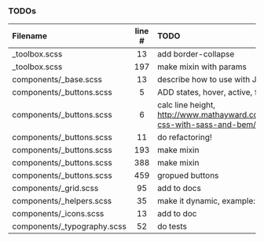 ### TODOs
| Filename | line # | TODO
|:------|:------:|:------
| _toolbox.scss | 13 | add border-collapse
| _toolbox.scss | 197 | make mixin with params
| components/_base.scss | 13 | describe how to use with JS
| components/_buttons.scss | 5 | ADD states, hover, active, focus
| components/_buttons.scss | 6 | calc line height, http://www.mathayward.com/modular-css-with-sass-and-bem/
| components/_buttons.scss | 11 | do refactoring!
| components/_buttons.scss | 193 | make mixin
| components/_buttons.scss | 388 | make mixin
| components/_buttons.scss | 459 | gropued buttons
| components/_grid.scss | 95 | add to docs
| components/_helpers.scss | 35 | make it dynamic, example: (top,50)
| components/_icons.scss | 13 | add to doc
| components/_typography.scss | 52 | do tests